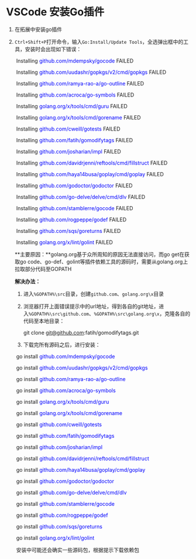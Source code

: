 # VSCode 安装Go插件

1. 在拓展中安装go插件

2. `Ctrl+Shift+P`打开命令，输入`Go:Install/Update Tools`，全选弹出框中的工具，安装时会出现如下错误：

   ​	Installing <font color=blue>github.com/mdempsky/gocode</font> FAILED

   ​	Installing <font color=blue>github.com/uudashr/gopkgs/v2/cmd/gopkgs</font> FAILED

   ​	Installing <font color=blue>github.com/ramya-rao-a/go-outline</font> FAILED

   ​	Installing <font color=blue>github.com/acroca/go-symbols</font> FAILED

   ​	Installing <font color=blue>golang.org/x/tools/cmd/guru</font> FAILED

   ​	Installing <font color=blue>golang.org/x/tools/cmd/gorename</font> FAILED

   ​	Installing <font color=blue>github.com/cweill/gotests</font> FAILED

   ​	Installing <font color=blue>github.com/fatih/gomodifytags</font> FAILED

   ​	Installing <font color=blue>github.com/josharian/impl</font> FAILED

   ​	Installing <font color=blue>github.com/davidrjenni/reftools/cmd/fillstruct</font> FAILED

   ​	Installing <font color=blue>github.com/haya14busa/goplay/cmd/goplay</font> FAILED

   ​	Installing <font color=blue>github.com/godoctor/godoctor</font> FAILED

   ​	Installing <font color=blue>github.com/go-delve/delve/cmd/dlv</font> FAILED

   ​	Installing <font color=blue>github.com/stamblerre/gocode</font> FAILED

   ​	Installing <font color=blue>github.com/rogpeppe/godef</font> FAILED

   ​	Installing <font color=blue>github.com/sqs/goreturns</font> FAILED

   ​	Installing <font color=blue>golang.org/x/lint/golint</font> FAILED
   
   **主要原因：**golang.org基于众所周知的原因无法直接访问，而go get在获取go code、go-def、golint等插件依赖工具的源码时，需要从golang.org上拉取部分代码至GOPATH

   **解决办法：**

   1. 进入`%GOPATH%\src`目录，创建`github.com`、`golang.org\x`目录

   2. 浏览器打开上面错误提示中的url地址，得到各自的git地址，进入`%GOPATH%\src\github.com`、`%GOPATH%\src\golang.org\x`，克隆各自的代码至本地目录：

      git clone git@github.com:fatih/gomodifytags.git

   3. 下载完所有源码之后，进行安装： 

   ​	   go install <font color=blue>github.com/mdempsky/gocode</font>

   ​	   go install <font color=blue>github.com/uudashr/gopkgs/v2/cmd/gopkgs</font>

   ​	   go install <font color=blue>github.com/ramya-rao-a/go-outline</font>

   ​	   go install <font color=blue>github.com/acroca/go-symbols</font>

   ​	   go install <font color=blue>golang.org/x/tools/cmd/guru</font>

   ​	   go install <font color=blue>golang.org/x/tools/cmd/gorename</font>

   ​	   go install <font color=blue>github.com/cweill/gotests</font>

   ​	   go install <font color=blue>github.com/fatih/gomodifytags</font>

   ​	   go install <font color=blue>github.com/josharian/impl</font>

   ​	   go install <font color=blue>github.com/davidrjenni/reftools/cmd/fillstruct</font>

   ​	   go install <font color=blue>github.com/haya14busa/goplay/cmd/goplay</font>

   ​	   go install <font color=blue>github.com/godoctor/godoctor</font>

   ​	   go install <font color=blue>github.com/go-delve/delve/cmd/dlv</font>

   ​	   go install <font color=blue>github.com/stamblerre/gocode</font>

   ​	   go install <font color=blue>github.com/rogpeppe/godef</font>

   ​	   go install <font color=blue>github.com/sqs/goreturns</font>

   ​	   go install <font color=blue>golang.org/x/lint/golint</font> 

   ​	  安装中可能还会确实一些源码包，根据提示下载依赖包
